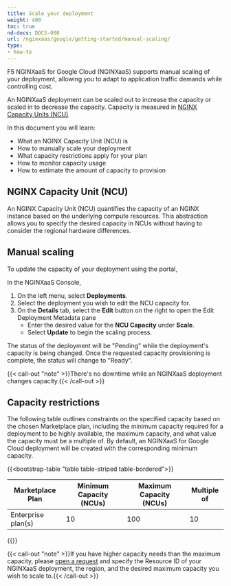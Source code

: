 ```yaml
---
title: Scale your deployment
weight: 400
toc: true
nd-docs: DOCS-000
url: /nginxaas/google/getting-started/manual-scaling/
type:
- how-to
---
```


F5 NGINXaaS for Google Cloud (NGINXaaS) supports manual scaling of your deployment, allowing you to adapt to application traffic demands while controlling cost.

An NGINXaaS deployment can be scaled out to increase the capacity or scaled in to decrease the capacity. Capacity is measured in [NGINX Capacity Units (NCU)](#nginx-capacity-unit-ncu).

In this document you will learn:

- What an NGINX Capacity Unit (NCU) is
- How to manually scale your deployment
- What capacity restrictions apply for your plan
- How to monitor capacity usage
- How to estimate the amount of capacity to provision

## NGINX Capacity Unit (NCU)

An NGINX Capacity Unit (NCU) quantifies the capacity of an NGINX instance based on the underlying compute resources. This abstraction allows you to specify the desired capacity in NCUs without having to consider the regional hardware differences.

## Manual scaling

To update the capacity of your deployment using the portal,

In the NGINXaaS Console,

1. On the left menu, select **Deployments**.
2. Select the deployment you wish to edit the NCU capacity for.
3. On the **Details** tab, select the **Edit** button on the right to open the Edit Deployment Metadata pane
   - Enter the desired value for the **NCU Capacity** under **Scale**.
   - Select **Update** to begin the scaling process.

The status of the deployment will be "Pending" while the deployment's capacity is being changed. Once the requested capacity provisioning is complete, the status will change to "Ready".

  {{< call-out "note" >}}There's no downtime while an NGINXaaS deployment changes capacity.{{< /call-out >}}

## Capacity restrictions

The following table outlines constraints on the specified capacity based on the chosen Marketplace plan, including the minimum capacity required for a deployment to be highly available, the maximum capacity, and what value the capacity must be a multiple of. By default, an NGINXaaS for Google Cloud deployment will be created with the corresponding minimum capacity.

{{<bootstrap-table "table table-striped table-bordered">}}

| **Marketplace Plan**         | **Minimum Capacity (NCUs)** | **Maximum Capacity (NCUs)** | **Multiple of**            |
|------------------------------|-----------------------------|-----------------------------|----------------------------|
| Enterprise plan(s)             | 10                          | 100                         | 10                         |

{{</bootstrap-table>}}

{{< call-out "note" >}}If you have higher capacity needs than the maximum capacity, please [open a request](https://my.f5.com/manage/s/) and specify the Resource ID of your NGINXaaS deployment, the region, and the desired maximum capacity you wish to scale to.{{< /call-out >}}
